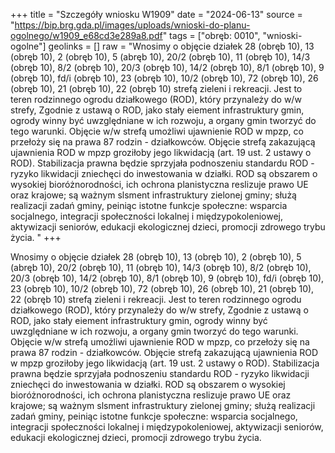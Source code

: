 +++
title = "Szczegóły wniosku W1909"
date = "2024-06-13"
source = "https://bip.brg.gda.pl/images/uploads/wnioski-do-planu-ogolnego/w1909_e68cd3e289a8.pdf"
tags = ["obręb: 0010", "wnioski-ogolne"]
geolinks = []
raw = "Wnosimy o objęcie działek 28 (obręb 10), 13 (obręb 10), 2 (obręb 10), 5 (abręb 10), 20/2 (obręb 10), 11 (obręb 10), 14/3 (obręb 10), 8/2 (obręb 10), 20/3 (obręb 10), 14/2 (obręb 10), 8/1 (obręb 10), 9 (obręb 10), fd/i (obręb 10), 23 (obręb 10), 10/2 (obręb 10), 72 (obręb 10), 26 (obręb 10), 21 (obręb 10), 22 (obręb 10) strefą zieleni i rekreacji. Jest to teren rodzinnego ogrodu działkowego (ROD), który przynależy do w/w strefy, Zgodnie z ustawą o ROD, jako stały eiement infrastruktury gmin, ogrody winny być uwzględniane w ich rozwoju, a organy gmin tworzyć do tego warunki. Objęcie w/w strefą umożliwi ujawnienie ROD w mpzp, co przełoży się na prawa 87 rodzin - działkowców. Objęcie strefą zakazującą ujawnienia ROD w mpzp groziłoby jego likwidacją (art. 19 ust. 2 ustawy o ROD). Stabilizacja prawna będzie sprzyjała podnoszeniu standardu ROD - ryzyko likwidacji zniechęci do inwestowania w działki. ROD są obszarem o wysokiej bioróżnorodności, ich ochrona planistyczna reslizuje prawo UE oraz krajowe; są ważnym slsment infrastruktury zielonej gminy; służą realizacji zadań gminy, peiniąc istotne funkcje społeczne: wsparcia socjalnego, integracji społeczności lokalnej i międzypokoleniowej, aktywizacji seniorów, edukacji ekologicznej dzieci, promocji zdrowego trybu życia. "
+++

Wnosimy o objęcie działek 28 (obręb 10), 13 (obręb 10), 2 (obręb 10), 5 (abręb 10), 20/2 (obręb 10),
11 (obręb 10), 14/3 (obręb 10), 8/2 (obręb 10), 20/3 (obręb 10), 14/2 (obręb 10), 8/1 (obręb 10), 9 (obręb 10), fd/i
(obręb 10), 23 (obręb 10), 10/2 (obręb 10), 72 (obręb 10), 26 (obręb 10), 21 (obręb 10), 22 (obręb 10) strefą zieleni
i rekreacji. Jest to teren rodzinnego ogrodu działkowego (ROD), który przynależy do w/w strefy, Zgodnie z ustawą
o ROD, jako stały eiement infrastruktury gmin, ogrody winny być uwzględniane w ich rozwoju, a organy gmin
tworzyć do tego warunki. Objęcie w/w strefą umożliwi ujawnienie ROD w mpzp, co przełoży się na prawa 87
rodzin - działkowców. Objęcie strefą zakazującą ujawnienia ROD w mpzp groziłoby jego likwidacją (art. 19 ust. 2
ustawy o ROD). Stabilizacja prawna będzie sprzyjała podnoszeniu standardu ROD - ryzyko likwidacji zniechęci do
inwestowania w działki. ROD są obszarem o wysokiej bioróżnorodności, ich ochrona planistyczna reslizuje prawo
UE oraz krajowe; są ważnym slsment infrastruktury zielonej gminy; służą realizacji zadań gminy, peiniąc istotne
funkcje społeczne: wsparcia socjalnego, integracji społeczności lokalnej i międzypokoleniowej, aktywizacji
seniorów, edukacji ekologicznej dzieci, promocji zdrowego trybu życia.



